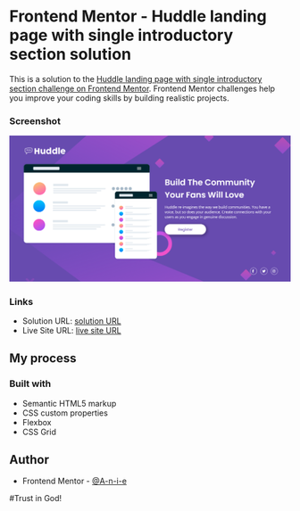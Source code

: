 # Frontend Mentor - Huddle landing page with single introductory section solution

This is a solution to the [Huddle landing page with single introductory section challenge on Frontend Mentor](https://www.frontendmentor.io/challenges/huddle-landing-page-with-a-single-introductory-section-B_2Wvxgi0). Frontend Mentor challenges help you improve your coding skills by building realistic projects. 



### Screenshot

![](images/Solution.png)

### Links

- Solution URL: [solution URL](https://github.com/A-n-i-e/Huddle-landing-page-with-single-introductory-section-solution)
- Live Site URL: [live site URL](https://a-n-i-e.github.io/Huddle-landing-page-with-single-introductory-section-solution/)

## My process

### Built with

- Semantic HTML5 markup
- CSS custom properties
- Flexbox
- CSS Grid




## Author


- Frontend Mentor - [@A-n-i-e](https://www.frontendmentor.io/profile/A-n-i-e)


#Trust in God!
